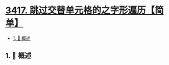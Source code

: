 # [3417. 跳过交替单元格的之字形遍历【简单】](https://github.com/tnotesjs/TNotes.leetcode/tree/main/notes/3417.%20%E8%B7%B3%E8%BF%87%E4%BA%A4%E6%9B%BF%E5%8D%95%E5%85%83%E6%A0%BC%E7%9A%84%E4%B9%8B%E5%AD%97%E5%BD%A2%E9%81%8D%E5%8E%86%E3%80%90%E7%AE%80%E5%8D%95%E3%80%91)

<!-- region:toc -->

- [1. 📝 概述](#1--概述)

<!-- endregion:toc -->

## 1. 📝 概述
